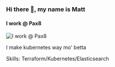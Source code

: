 ### Hi there 👋, my name is Matt
#### I work @ Pax8
![I work @ Pax8](https://arturssmirnovs.github.io/github-profile-readme-generator/images/banner.png)

I make kubernetes way mo' betta

Skills: Terraform/Kubernetes/Elasticsearch
